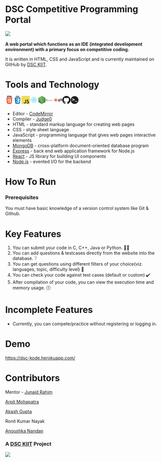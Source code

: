 # DSC Competitive Programming Portal

<img src="https://i.postimg.cc/hGSzWs2C/dsc.png" width="900">

**A web portal which functions as an IDE (integrated development environment) with a primary focus on competitive coding.** 

It is written in HTML, CSS and JavaScript and is currently maintained on GitHub by [DSC KIIT](https://dsckiit.tech/).

# Tools and Technology


<img align="left" alt="HTML5" width="26px" src="https://raw.githubusercontent.com/github/explore/80688e429a7d4ef2fca1e82350fe8e3517d3494d/topics/html/html.png" />
<img align="left" alt="CSS3" width="26px" src="https://raw.githubusercontent.com/github/explore/80688e429a7d4ef2fca1e82350fe8e3517d3494d/topics/css/css.png" />
<img align="left" alt="JavaScript" width="26px" src="https://raw.githubusercontent.com/github/explore/80688e429a7d4ef2fca1e82350fe8e3517d3494d/topics/javascript/javascript.png" />
<img align="left" alt="React" width="26px" src="https://raw.githubusercontent.com/github/explore/80688e429a7d4ef2fca1e82350fe8e3517d3494d/topics/react/react.png" />
<img align="left" alt="Node.js" width="26px" src="https://raw.githubusercontent.com/github/explore/80688e429a7d4ef2fca1e82350fe8e3517d3494d/topics/nodejs/nodejs.png" />
<img align="left" alt="MongoDB" width="26px" src="https://raw.githubusercontent.com/github/explore/80688e429a7d4ef2fca1e82350fe8e3517d3494d/topics/mongodb/mongodb.png" />
<img align="left" alt="Git" width="26px" src="https://raw.githubusercontent.com/github/explore/80688e429a7d4ef2fca1e82350fe8e3517d3494d/topics/git/git.png" />
<img align="left" alt="GitHub" width="26px" src="https://raw.githubusercontent.com/github/explore/78df643247d429f6cc873026c0622819ad797942/topics/github/github.png" />
<img align="left" alt="Terminal" width="26px" src="https://raw.githubusercontent.com/github/explore/80688e429a7d4ef2fca1e82350fe8e3517d3494d/topics/terminal/terminal.png" />

<br>
</br>

* Editor - [CodeMirror](https://codemirror.net/)
* Compiler - [Judge0](https://www.judge0.com/)
* HTML - standard markup language for creating web pages
* CSS - style sheet language
* JavaScript - programming language that gives web pages interactive elements
* [MongoDB](https://www.mongodb.com/) - cross-platform document-oriented database program
* [Express](https://expressjs.com/) - back end web application framework for Node.js
* [React](https://reactjs.org/) - JS library for building UI components
* [Node.js](https://nodejs.org/en/) - evented I/O for the backend


# How To Run

### Prerequisites
You must have basic knowledge of a version control system like Git & Github. 





# Key Features
1. You can submit your code in C, C++, Java or Python. 👨‍💻
2. You can add questions & testcases directly from the website into the database. :grey_question:
3. You can get questions using different filters of your choice(viz. languages, topic, difficulty level) :abcd:
4. You can check your code against test cases (default or custom) :heavy_check_mark:
5. After compilation of your code, you can view the execution time and memory usage. :clock6:
<!--- 6. Instructions, Code, Solution Section -->


# Incomplete Features
* Currently, you can compete/practice without registering or logging in.

# Demo
https://dsc-kode.herokuapp.com/



# Contributors
Mentor - [Junaid Rahim](https://github.com/junaidrahim)

[Arpit Mohapatra](https://github.com/marpit19)

[Akash Gupta](https://github.com/akashgp09)

Ronit Kumar Nayak
 
[Anoushka Nandan](https://github.com/anoushkanandan)






### A [DSC KIIT](https://github.com/DSC-KIIT) Project

<img src="https://dev-to-uploads.s3.amazonaws.com/uploads/organization/profile_image/2086/859e9317-d715-4a2b-b88e-61cdfd379039.png" width="100">
